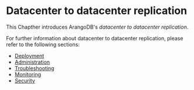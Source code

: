 # Datacenter to datacenter replication

This Chapther introduces ArangoDB's _datacenter to datacenter replication_.

For further information about datacenter to datacenter replication, please refer
to the following sections:

- [Deployment](..\..\Deployment\DC2DC.md)
- [Administration](..\..\Administration\DC2DC\README.md)
- [Troubleshooting](..\..\Troubleshooting\DC2DC\README.md)
- [Monitoring](..\..\Monitoring\DC2DC\README.md)
- [Security](..\..\Security\DC2DC\README.md)

